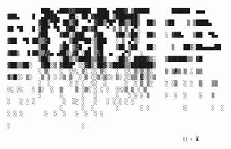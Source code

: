 ```
           ███▄ ▄███▓▓█████  ███▄ ▄███▓ ▒█████       ██████  ▄▄▄       ███▄    █  ▄████▄   ██░ ██ ▓█████ ▒███████▒
          ▓██▒▀█▀ ██▒▓█   ▀ ▓██▒▀█▀ ██▒▒██▒  ██▒   ▒██    ▒ ▒████▄     ██ ▀█   █ ▒██▀ ▀█  ▓██░ ██▒▓█   ▀ ▒ ▒ ▒ ▄▀░
          ▓██    ▓██░▒███   ▓██    ▓██░▒██░  ██▒   ░ ▓██▄   ▒██  ▀█▄  ▓██  ▀█ ██▒▒▓█    ▄ ▒██▀▀██░▒███   ░ ▒ ▄▀▒░ 
          ▒██    ▒██ ▒▓█  ▄ ▒██    ▒██ ▒██   ██░     ▒   ██▒░██▄▄▄▄██ ▓██▒  ▐▌██▒▒▓▓▄ ▄██▒░▓█ ░██ ▒▓█  ▄   ▄▀▒   ░
          ▒██▒   ░██▒░▒████▒▒██▒   ░██▒░ ████▓▒░   ▒██████▒▒ ▓█   ▓██▒▒██░   ▓██░▒ ▓███▀ ░░▓█▒░██▓░▒████▒▒███████▒
          ░ ▒░   ░  ░░░ ▒░ ░░ ▒░   ░  ░░ ▒░▒░▒░    ▒ ▒▓▒ ▒ ░ ▒▒   ▓▒█░░ ▒░   ▒ ▒ ░ ░▒ ▒  ░ ▒ ░░▒░▒░░ ▒░ ░░▒▒ ▓░▒░▒
          ░  ░      ░ ░ ░  ░░  ░      ░  ░ ▒ ▒░    ░ ░▒  ░ ░  ▒   ▒▒ ░░ ░░   ░ ▒░  ░  ▒    ▒ ░▒░ ░ ░ ░  ░░░▒ ▒ ░ ▒
          ░      ░      ░   ░      ░   ░ ░ ░ ▒     ░  ░  ░    ░   ▒      ░   ░ ░ ░         ░  ░░ ░   ░   ░ ░ ░ ░ ░
                 ░      ░  ░       ░       ░ ░           ░        ░  ░         ░ ░ ░       ░  ░  ░   ░  ░  ░ ░    
                                                                                 ░                       ░        
                                                                                 
                                                         🌷 💀 ⏳                           
```
<!--
**memosanchez/memosanchez** is a ✨ _special_ ✨ repository because its `README.md` (this file) appears on your GitHub profile.

Here are some ideas to get you started:

- 🔭 I’m currently working on ...
- 🌱 I’m currently learning ...
- 👯 I’m looking to collaborate on ...
- 🤔 I’m looking for help with ...
- 💬 Ask me about ...
- 📫 How to reach me: ...
- 😄 Pronouns: ...
- ⚡ Fun fact: ...
-->
